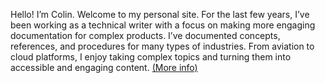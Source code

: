 Hello! I’m Colin. Welcome to my personal site. For the last few years, I’ve been working as a technical writer with a focus on making more engaging documentation for complex products. I’ve documented concepts, references, and procedures for many types of industries. From aviation to cloud platforms, I enjoy taking complex topics and turning them into accessible and engaging content. [(More info)](about/)